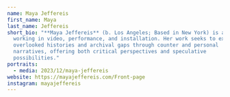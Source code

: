 ```yaml
---
name: Maya Jeffereis
first_name: Maya
last_name: Jeffereis
short_bio: "**Maya Jeffereis** (b. Los Angeles; Based in New York) is an artist
  working in video, performance, and installation. Her work seeks to expand upon
  overlooked histories and archival gaps through counter and personal
  narratives, offering both critical perspectives and speculative
  possibilities."
portraits:
  - media: 2023/12/maya-jeffereis
website: https://mayajeffereis.com/Front-page
instagram: mayajeffereis
---
```

